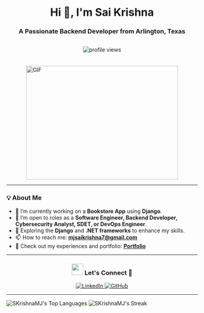 <h1 align="center">Hi 👋, I'm Sai Krishna</h1>
<h3 align="center">A Passionate Backend Developer from Arlington, Texas</h3>

<div style="display: flex; align-items: center; justify-content: center; gap: 20px; flex-wrap: wrap;">
  <p>
    <img src="https://komarev.com/ghpvc/?username=SKrishnaMJ&label=Profile%20views&color=0e75b6&style=flat" alt="profile views" />
  </p>
  <div>
    <a target="_blank">
      <img src="https://media.giphy.com/media/xT1R9G7i8Uo5PVeFyw/giphy.gif?cid=790b7611d26uf97mfnm3o0yjd1y71zlq4g7vlwmwq12z38k7&ep=v1_gifs_search&rid=giphy.gif&ct=g" alt="GIF" width="400" height="300">
    </a>
  </div>
</div>

---

### 💡 About Me
- 🌱 I’m currently working on a **Bookstore App** using **Django**.
- 🤝 I’m open to roles as a **Software Engineer, Backend Developer, Cybersecurity Analyst, SDET, or DevOps Engineer**.
- 🌱 Exploring the **Django** and **.NET frameworks** to enhance my skills.
- 📫 How to reach me: **mjsaikrishna7@gmail.com**
- 📄 Check out my experiences and portfolio: [**Portfolio**](https://skrishnamj.github.io/Portfolio_New/)

---

<h3 align="center"><img src="https://media.giphy.com/media/xT1R9G7i8Uo5PVeFyw/giphy.gif?cid=790b7611d26uf97mfnm3o0yjd1y71zlq4g7vlwmwq12z38k7&ep=v1_gifs_search&rid=giphy.gif&ct=g" width="30" height="30"> Let's Connect 🤝</h3>

<p align="center">
  <a href="https://www.linkedin.com/in/saikrishnamovvajaya/" target="_blank">
    <img src="https://img.icons8.com/doodle/40/000000/linkedin--v2.png" alt="LinkedIn">
  </a>
  <a href="https://github.com/SKrishnaMJ" target="_blank">
    <img src="https://img.icons8.com/doodle/40/000000/github--v1.png" alt="GitHub">
  </a>
</p>

---

![SKrishnaMJ's Top Languages](https://github-readme-stats.vercel.app/api/top-langs/?username=SKrishnaMJ&theme=vue-dark&show_icons=true&hide_border=true&layout=compact)
![SKrishnaMJ's Streak](https://github-readme-streak-stats.herokuapp.com/?user=SKrishnaMJ&theme=vue-dark&hide_border=true)
